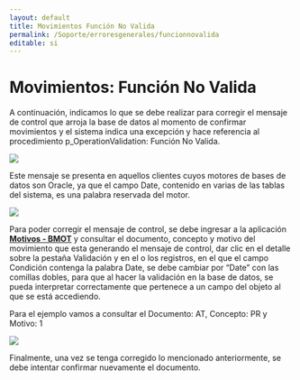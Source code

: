 ```yaml
---
layout: default
title: Movimientos Función No Valida
permalink: /Soporte/erroresgenerales/funcionnovalida
editable: si
---
```


# Movimientos: Función No Valida

A continuación, indicamos lo que se debe realizar para corregir el mensaje de control que arroja la base de datos al momento de confirmar movimientos y el sistema indica una excepción y hace referencia al procedimiento p_OperationValidation: Función No Valida.  

![](funcion.png)

Este mensaje se presenta en aquellos clientes cuyos motores de bases de datos son Oracle, ya que el campo Date, contenido en varias de las tablas del sistema, es una palabra reservada del motor.  

![](funcion1.png)

Para poder corregir el mensaje de control, se debe ingresar a la aplicación [**Motivos - BMOT**](http://docs.oasiscom.com/Operacion/common/bsistema/bmot) y consultar el documento, concepto y motivo del movimiento que esta generando el mensaje de control, dar clic en el detalle sobre la pestaña Validación y en el o los registros, en el que el campo Condición contenga la palabra Date, se debe cambiar por “Date” con las comillas dobles, para que al hacer la validación en la base de datos, se pueda interpretar correctamente que pertenece a un campo del objeto al que se está accediendo.  

Para el ejemplo vamos a consultar el Documento: AT, Concepto: PR y Motivo: 1  

![](funcion2.png)

Finalmente, una vez se tenga corregido lo mencionado anteriormente, se debe intentar confirmar nuevamente el documento.  



